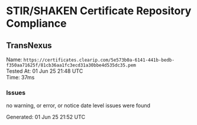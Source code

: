 # STIR/SHAKEN Certificate Repository Compliance

## TransNexus

Name: `https://certificates.clearip.com/5e573b0a-6141-441b-bedb-f350aa71625f/81cb36aa1fc3ecd31a30bbe4d535dc35.pem`\
Tested At: 01 Jun 25 21:48 UTC\
Time: 37ms

### Issues

no warning, or error, or notice date level issues were found

Generated: 01 Jun 25 21:52 UTC